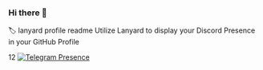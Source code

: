 ### Hi there 👋

<!--
**nalanmust/nalanmust** is a ✨ _special_ ✨ repository because its `README.md` (this file) appears on your GitHub profile.

Here are some ideas to get you started:

- 🔭 I’m currently working on ...
- 🌱 I’m currently learning ...
- 👯 I’m looking to collaborate on ...
- 🤔 I’m looking for help with ...
- 💬 Ask me about ...
- 📫 How to reach me: ...
- 😄 Pronouns: ...
- ⚡ Fun fact: ...
-->

🏷️
lanyard profile readme
Utilize Lanyard to display your Discord Presence in your GitHub Profile


12
[![Telegram Presence](https://my-flask-apptest.herokuapp.com/api/hkeydesign)](https://discord.com/users/12)
